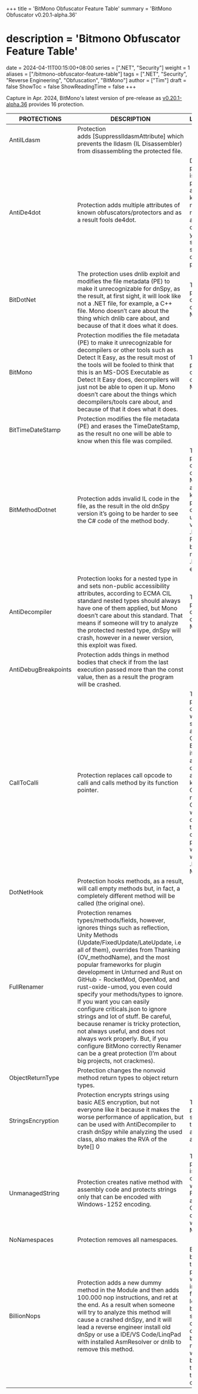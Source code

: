 +++
title = 'BitMono Obfuscator Feature Table'
summary = 'BitMono Obfuscator v0.20.1-alpha.36'
# description = 'Bitmono Obfuscator Feature Table'
date = 2024-04-11T00:15:00+08:00
series = [".NET", "Security"]
weight = 1
aliases = ["/bitmono-obfuscator-feature-table"]
tags = [".NET", "Security", "Reverse Engineering", "Obfuscation", "BitMono"]
author = ["Tim"]
draft = false
ShowToc = false
ShowReadingTime = false
+++

Capture in Apr. 2024, BitMono's latest version of pre-release as [v0.20.1-alpha.36](https://github.com/sunnamed434/BitMono/releases/tag/v0.20.1-alpha.36) provides 16 protection.

| PROTECTIONS          | DESCRIPTION                                                                                                                                                                                                                                                                                                                                                                                                                                                                                                                                                                                                                                                                                           | LIMITATION                                                                                                                                                                                                                                 |
| -------------------- | ----------------------------------------------------------------------------------------------------------------------------------------------------------------------------------------------------------------------------------------------------------------------------------------------------------------------------------------------------------------------------------------------------------------------------------------------------------------------------------------------------------------------------------------------------------------------------------------------------------------------------------------------------------------------------------------------------- | ------------------------------------------------------------------------------------------------------------------------------------------------------------------------------------------------------------------------------------------ |
| AntiILdasm           | Protection adds [SuppressIldasmAttribute] which prevents the Ildasm (IL Disassembler) from disassembling the protected file.                                                                                                                                                                                                                                                                                                                                                                                                                                                                                                                                                                          |                                                                                                                                                                                                                                            |
| AntiDe4dot           | Protection adds multiple attributes of known obfuscators/protectors and as a result fools de4dot.                                                                                                                                                                                                                                                                                                                                                                                                                                                                                                                                                                                                     | Due to protection is not really powerful and widely known by most reversers and skids, on GitHub you may see a lot of solutions to destroy this protection.                                                                                |
| BitDotNet            | The protection uses dnlib exploit and modifies the file metadata (PE) to make it unrecognizable for dnSpy, as the result, at first sight, it will look like not a .NET file, for example, a C++ file. Mono doesn’t care about the thing which dnlib care about, and because of that it does what it does.                                                                                                                                                                                                                                                                                                                                                                                             | This protection compatible only with Mono.                                                                                                                                                                                                 |
| BitMono              | Protection modifies the file metadata (PE) to make it unrecognizable for decompilers or other tools such as Detect It Easy, as the result most of the tools will be fooled to think that this is an MS-DOS Executable as Detect It Easy does, decompilers will just not be able to open it up. Mono doesn’t care about the things which decompilers/tools care about, and because of that it does what it does.                                                                                                                                                                                                                                                                                       | This protection compatible only with Mono.                                                                                                                                                                                                 |
| BitTimeDateStamp     | Protection modifies the file metadata (PE) and erases the TimeDateStamp, as the result no one will be able to know when this file was compiled.                                                                                                                                                                                                                                                                                                                                                                                                                                                                                                                                                       |                                                                                                                                                                                                                                            |
| BitMethodDotnet      | Protection adds invalid IL code in the file, as the result in the old dnSpy version it’s going to be harder to see the C# code of the method body.                                                                                                                                                                                                                                                                                                                                                                                                                                                                                                                                                    | This protection compatible only with Mono, but, as far as is known this protection can be used in old versions of .NET Framework, but literally not with .NET Core, etc.                                                                   |
| AntiDecompiler       | Protection looks for a nested type in <Module> and sets non-public accessibility attributes, according to ECMA CIL standard nested types should always have one of them applied, but Mono doesn’t care about this standard. That means if someone will try to analyze the protected nested type, dnSpy will crash, however in a newer version, this exploit was fixed.                                                                                                                                                                                                                                                                                                                                | This protection compatible only with Mono.                                                                                                                                                                                                 |
| AntiDebugBreakpoints | Protection adds things in method bodies that check if from the last execution passed more than the const value, then as a result the program will be crashed.                                                                                                                                                                                                                                                                                                                                                                                                                                                                                                                                         |                                                                                                                                                                                                                                            |
| CallToCalli          | Protection replaces call opcode to calli and calls method by its function pointer.                                                                                                                                                                                                                                                                                                                                                                                                                                                                                                                                                                                                                    | This protection doesn’t work the same way as ConfuserEx Bed’s Mod, it works absolutely differently, as you may know in Confuser’s mod their CallToCalli won’t work on Mono, this version of protection works fine with both .NET and Mono. |
| DotNetHook           | Protection hooks methods, as a result, will call empty methods but, in fact, a completely different method will be called (the original one).                                                                                                                                                                                                                                                                                                                                                                                                                                                                                                                                                         |                                                                                                                                                                                                                                            |
| FullRenamer          | Protection renames types/methods/fields, however, ignores things such as reflection, Unity Methods (Update/FixedUpdate/LateUpdate, i.e all of them), overrides from Thanking (OV_methodName), and the most popular frameworks for plugin development in Unturned and Rust on GitHub - RocketMod, OpenMod, and rust-oxide-umod, you even could specify your methods/types to ignore. If you want you can easily configure criticals.json to ignore strings and lot of stuff. Be careful, because renamer is tricky protection, not always useful, and does not always work properly. But, if you configure BitMono correctly Renamer can be a great protection (I’m about big projects, not crackmes). |                                                                                                                                                                                                                                            |
| ObjectReturnType     | Protection changes the nonvoid method return types to object return types.                                                                                                                                                                                                                                                                                                                                                                                                                                                                                                                                                                                                                            |                                                                                                                                                                                                                                            |
| StringsEncryption    | Protection encrypts strings using basic AES encryption, but not everyone like it because it makes the worse performance of application, but can be used with AntiDecompiler to crash dnSpy while analyzing the used class, also makes the RVA of the byte[] 0                                                                                                                                                                                                                                                                                                                                                                                                                                         | This protection slows down the application a lot.                                                                                                                                                                                          |
| UnmanagedString      | Protection creates native method with assembly code and protects strings only that can be encoded with Windows-1252 encoding.                                                                                                                                                                                                                                                                                                                                                                                                                                                                                                                                                                         | This protection is only compatible with .NET Framework and .NET Core, and doens’t work with Mono.                                                                                                                                          |
| NoNamespaces         | Protection removes all namespaces.                                                                                                                                                                                                                                                                                                                                                                                                                                                                                                                                                                                                                                                                    |                                                                                                                                                                                                                                            |
| BillionNops          | Protection adds a new dummy method in the Module and then adds 100.000 nop instructions, and ret at the end. As a result when someone will try to analyze this method will cause a crashed dnSpy, and it will lead a reverse engineer install old dnSpy or use a IDE/VS Code/LinqPad with installed AsmResolver or dnlib to remove this method.                                                                                                                                                                                                                                                                                                                                                       | Be careful because this protection will increase a file size a lot, and a bigger file size will cause more questions by users, most of us when see a big file size think that this file is obfuscated.                                     |

